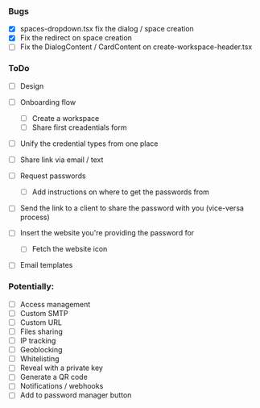 ### Bugs

-   [x] spaces-dropdown.tsx fix the dialog / space creation
-   [x] Fix the redirect on space creation
-   [ ] Fix the DialogContent / CardContent on create-workspace-header.tsx

### ToDo

-   [ ] Design
-   [ ] Onboarding flow

    -   [ ] Create a workspace
    -   [ ] Share first creadentials form

-   [ ] Unify the credential types from one place
-   [ ] Share link via email / text
-   [ ] Request passwords
    -   [ ] Add instructions on where to get the passwords from
-   [ ] Send the link to a client to share the password with you (vice-versa process)
-   [ ] Insert the website you're providing the password for
    -   [ ] Fetch the website icon
-   [ ] Email templates

### Potentially:

-   [ ] Access management
-   [ ] Custom SMTP
-   [ ] Custom URL
-   [ ] Files sharing
-   [ ] IP tracking
-   [ ] Geoblocking
-   [ ] Whitelisting
-   [ ] Reveal with a private key
-   [ ] Generate a QR code
-   [ ] Notifications / webhooks
-   [ ] Add to password manager button
